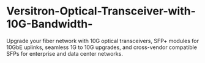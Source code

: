 # Versitron-Optical-Transceiver-with-10G-Bandwidth-
Upgrade your fiber network with 10G optical transceivers, SFP+ modules for 10GbE uplinks, seamless 1G to 10G upgrades, and cross-vendor compatible SFPs for enterprise and data center networks.
